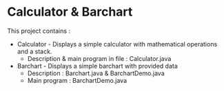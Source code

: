 
# Calculator & Barchart

This project contains :
<ul>
  <li>Calculator - Displays a simple calculator with mathematical operations and a stack.<br />
      <ul><li>Description & main program in file : Calculator.java</li></ul></li>
  <li>Barchart - Displays a simple barchart with provided data<br />
	  <ul><li>Description : Barchart.java & BarchartDemo.java</li><li>Main program : BarchartDemo.java</li></ul></li>
  </ul>
